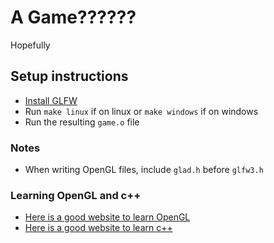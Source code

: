 # A Game??????

Hopefully

## Setup instructions

- [Install GLFW](https://www.glfw.org/download.html)
- Run `make linux` if on linux or `make windows` if on windows
- Run the resulting `game.o` file

### Notes

- When writing OpenGL files, include `glad.h` before `glfw3.h`

### Learning OpenGL and c++

- [Here is a good website to learn OpenGL](https://www.learnopengl.com/)
- [Here is a good website to learn c++](https://www.learncpp.com/)
